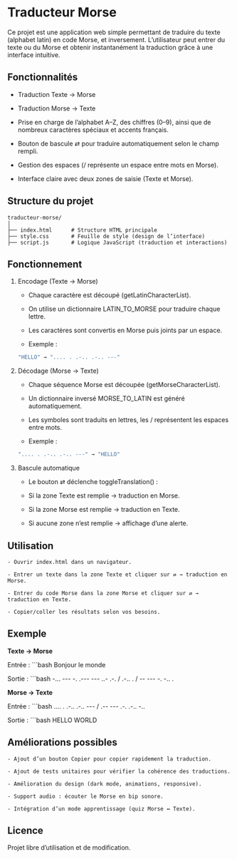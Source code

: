 # Traducteur Morse

Ce projet est une application web simple permettant de traduire du texte (alphabet latin) en code Morse, et inversement.
L’utilisateur peut entrer du texte ou du Morse et obtenir instantanément la traduction grâce à une interface intuitive.

## Fonctionnalités

- Traduction Texte → Morse

- Traduction Morse → Texte

- Prise en charge de l’alphabet A–Z, des chiffres (0–9), ainsi que de nombreux caractères spéciaux et accents français.

- Bouton de bascule ⇄ pour traduire automatiquement selon le champ rempli.

- Gestion des espaces (/ représente un espace entre mots en Morse).

- Interface claire avec deux zones de saisie (Texte et Morse).

## Structure du projet
    traducteur-morse/
    │
    ├── index.html      # Structure HTML principale
    ├── style.css       # Feuille de style (design de l’interface)
    ├── script.js       # Logique JavaScript (traduction et interactions)
    
    
## Fonctionnement

1. Encodage (Texte → Morse)

    - Chaque caractère est découpé (getLatinCharacterList).

    - On utilise un dictionnaire LATIN_TO_MORSE pour traduire chaque lettre.

    - Les caractères sont convertis en Morse puis joints par un espace.

    - Exemple :
    ```bash
    "HELLO" → ".... . .-.. .-.. ---"

2. Décodage (Morse → Texte)

    - Chaque séquence Morse est découpée (getMorseCharacterList).

    - Un dictionnaire inversé MORSE_TO_LATIN est généré automatiquement.

    - Les symboles sont traduits en lettres, les / représentent les espaces entre mots.

    - Exemple :
    ```bash
    ".... . .-.. .-.. ---" → "HELLO"

3. Bascule automatique

    - Le bouton ⇄ déclenche toggleTranslation() :

    - Si la zone Texte est remplie → traduction en Morse.

    - Si la zone Morse est remplie → traduction en Texte.

    - Si aucune zone n’est remplie → affichage d’une alerte.

## Utilisation

    - Ouvrir index.html dans un navigateur.

    - Entrer un texte dans la zone Texte et cliquer sur ⇄ → traduction en Morse.

    - Entrer du code Morse dans la zone Morse et cliquer sur ⇄ → traduction en Texte.

    - Copier/coller les résultats selon vos besoins.

## Exemple
**Texte → Morse** 

Entrée :
    ```bash
    Bonjour le monde


Sortie :
    ```bash
    -... --- -. .--- --- ..- .-. / .-.. . / -- --- -. -.. .

**Morse → Texte**

Entrée :
    ```bash
    .... . .-.. .-.. --- / .-- --- .-. .-.. -..


Sortie :
    ```bash
    HELLO WORLD

## Améliorations possibles

    - Ajout d’un bouton Copier pour copier rapidement la traduction.

    - Ajout de tests unitaires pour vérifier la cohérence des traductions.

    - Amélioration du design (dark mode, animations, responsive).

    - Support audio : écouter le Morse en bip sonore.

    - Intégration d’un mode apprentissage (quiz Morse ↔ Texte).

## Licence

Projet libre d’utilisation et de modification.